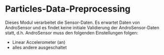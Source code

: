 # Particles-Data-Preprocessing

Dieses Modul verarbeitet die Sensor-Daten.
Es erwartet Daten von AndroSensor und es findet keine initiale Validierung der AndroSensor-Daten statt, d.h. AndroSensor muss den folgenden Einstellungen folgen:
* Linear Accelerometer (an)
* alles andere ausgeschaltet

